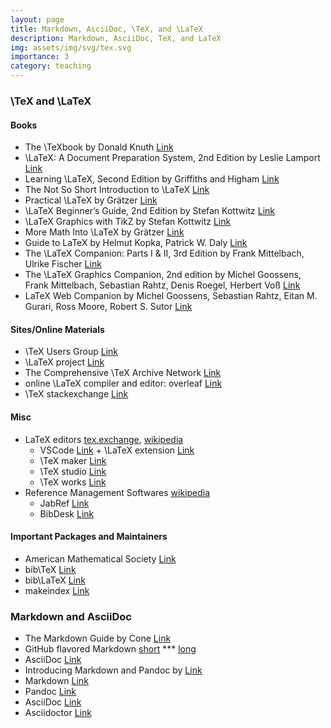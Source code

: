 ```yaml
---
layout: page
title: Markdown, AsciiDoc, \TeX, and \LaTeX
description: Markdown, AsciiDoc, TeX, and LaTeX
img: assets/img/svg/tex.svg
importance: 3
category: teaching
---
```


### \TeX and \LaTeX

#### Books

* The \TeXbook by Donald Knuth [Link](https://www.ctan.org/pkg/texbook?lang=en)
* \LaTeX: A Document Preparation System, 2nd Edition by Leslie Lamport [Link](https://www.informit.com/store/latex-a-document-preparation-system-9780201529838?ranMID=24808)
* Learning \LaTeX, Second Edition by Griffiths and Higham [Link](https://dl.acm.org/doi/book/10.5555/3074073)
* The Not So Short Introduction to \LaTeX [Link](https://packages.oth-regensburg.de/ctan/info/lshort/english/lshort.pdf)
* Practical \LaTeX by Grätzer [Link](https://link.springer.com/book/10.1007/978-3-319-06425-3)
* \LaTeX Beginner’s Guide, 2nd Edition by Stefan Kottwitz [Link](https://www.oreilly.com/library/view/latex-beginners-guide/9781801078658/)
* \LaTeX Graphics with TikZ by Stefan Kottwitz [Link](https://www.oreilly.com/library/view/latex-graphics-with/9781804618233/)
* More Math Into \LaTeX by Grätzer [Link](https://link.springer.com/book/10.1007/978-3-319-23796-1)
* Guide to LaTeX by Helmut Kopka, Patrick W. Daly [Link](https://www.informit.com/store/guide-to-latex-adobe-reader-9780321639653?ranMID=24808)
* The \LaTeX Companion: Parts I & II, 3rd Edition by Frank Mittelbach, Ulrike Fischer [Link](https://www.informit.com/store/latex-companion-parts-i-ii-3rd-edition-9780138166489?ranMID=24808)
* The \LaTeX Graphics Companion, 2nd edition by Michel Goossens, Frank Mittelbach, Sebastian Rahtz, Denis Roegel, Herbert Voß [Link](https://www.lehmanns.de/shop/mathematik-informatik/58611042-9783965433038-the-latex-graphics-companion)
* LaTeX Web Companion by Michel Goossens, Sebastian Rahtz, Eitan M. Gurari, Ross Moore, Robert S. Sutor [Link](https://www.informit.com/store/latex-web-companion-integrating-tex-html-and-xml-9780201433111?ranMID=24808)
   
#### Sites/Online Materials

* \TeX Users Group [Link](https://tug.org/)
* \LaTeX project [Link](https://www.latex-project.org/)
* The Comprehensive \TeX Archive Network [Link](https://ctan.org/)
* online \LaTeX compiler and editor: overleaf [Link](https://www.overleaf.com/)
* \TeX stackexchange [Link](https://tex.stackexchange.com/)

#### Misc

* LaTeX editors [tex.exchange](https://tex.stackexchange.com/questions/339/latex-editors-ides), [wikipedia](https://en.wikipedia.org/wiki/Comparison_of_TeX_editors)
   - VSCode [Link](https://code.visualstudio.com/) + \LaTeX extension [Link](https://marketplace.visualstudio.com/items?itemName=James-Yu.latex-workshop)
   - \TeX maker [Link](https://www.xm1math.net/texmaker/)
   - \TeX studio [Link](https://www.texstudio.org/)
   - \TeX works [Link](https://www.tug.org/texworks/)
* Reference Management Softwares [wikipedia](https://en.wikipedia.org/wiki/Comparison_of_reference_management_software)
   - JabRef [Link](https://www.jabref.org/)
   - BibDesk [Link](https://bibdesk.sourceforge.io/)

#### Important Packages and Maintainers

* American Mathematical Society [Link](https://ctan.org/author/ams)
* bib\TeX [Link](https://ctan.org/pkg/bibtex)
* bib\LaTeX [Link](https://ctan.org/pkg/biblatex)
* makeindex [Link](makeindex)

### Markdown and AsciiDoc

* The Markdown Guide by Cone [Link](https://www.markdownguide.org/book/)
* GitHub flavored Markdown [short](https://docs.github.com/en/get-started/writing-on-github/getting-started-with-writing-and-formatting-on-github/basic-writing-and-formatting-syntax) *** [long](https://github.github.com/gfm/)
* AsciiDoc [Link](https://asciidoc.org)
* Introducing Markdown and Pandoc by [Link](https://www.oreilly.com/library/view/introducing-markdown-and/9781484251492/?_gl=1*mp73u0*_ga*MzQzMDQyOTA1LjE2NzM5NzI3NTg.*_ga_092EL089CH*MTY3Mzk4NDY5OS4yLjAuMTY3Mzk4NDY5OS42MC4wLjA.)
* Markdown [Link](https://daringfireball.net/projects/markdown/)
* Pandoc [Link](https://pandoc.org)
* AsciiDoc [Link](https://asciidoc.org)
* Asciidoctor [Link](https://asciidoctor.org)


